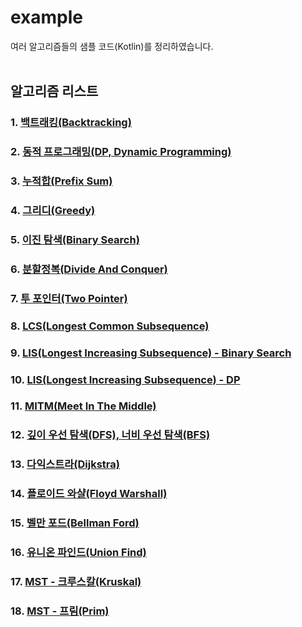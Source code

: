 # example
여러 알고리즘들의 샘플 코드(Kotlin)를 정리하였습니다.
<br>
<br>

## 알고리즘 리스트
### 1. [백트래킹(Backtracking)](https://velog.io/@pnlkc/%EB%B0%B1%ED%8A%B8%EB%9E%98%ED%82%B9)

### 2. [동적 프로그래밍(DP, Dynamic Programming)](https://velog.io/@pnlkc/Dynamic-Programming)

### 3. [누적합(Prefix Sum)](https://velog.io/@pnlkc/%EB%88%84%EC%A0%81%ED%95%A9)

### 4. [그리디(Greedy)](https://velog.io/@pnlkc/%EA%B7%B8%EB%A6%AC%EB%94%94)

### 5. [이진 탐색(Binary Search)](https://velog.io/@pnlkc/%EC%9D%B4%EC%A7%84-%ED%83%90%EC%83%89)

### 6. [분할정복(Divide And Conquer)](https://github.com/pnlkc/CodingTest/blob/main/example/%EB%B6%84%ED%95%A0%EC%A0%95%EB%B3%B5.kt)

### 7. [투 포인터(Two Pointer)](https://github.com/pnlkc/CodingTest/blob/main/example/Two_Pointer.kt)

### 8. [LCS(Longest Common Subsequence)](https://github.com/pnlkc/CodingTest/blob/main/example/LCS.kt)

### 9. [LIS(Longest Increasing Subsequence) - Binary Search](https://github.com/pnlkc/CodingTest/blob/main/example/LIS_Binary_Search.kt)

### 10. [LIS(Longest Increasing Subsequence) - DP](https://github.com/pnlkc/CodingTest/blob/main/example/LIS_DP.kt)

### 11. [MITM(Meet In The Middle)](https://github.com/pnlkc/CodingTest/blob/main/example/MEET_IN_THE_MIDDLE.kt)

### 12. [깊이 우선 탐색(DFS), 너비 우선 탐색(BFS)](https://velog.io/@pnlkc/DFS-BFS)

### 13. [다익스트라(Dijkstra)](https://github.com/pnlkc/CodingTest/blob/main/example/%EB%8B%A4%EC%9D%B5%EC%8A%A4%ED%8A%B8%EB%9D%BC.kt)

### 14. [플로이드 와샬(Floyd Warshall)](https://github.com/pnlkc/CodingTest/blob/main/example/%ED%94%8C%EB%A1%9C%EC%9D%B4%EB%93%9C%20%EC%99%80%EC%83%AC.kt)  

### 15. [벨만 포드(Bellman Ford)](https://github.com/pnlkc/CodingTest/blob/main/example/%EB%B2%A8%EB%A7%8C%20%ED%8F%AC%EB%93%9C.kt)

### 16. [유니온 파인드(Union Find)](https://github.com/pnlkc/CodingTest/blob/main/example/Union_Find.kt)

### 17. [MST - 크루스칼(Kruskal)](https://github.com/pnlkc/CodingTest/blob/main/example/MST_Kruskal.kt)

### 18. [MST - 프림(Prim)](https://github.com/pnlkc/CodingTest/blob/main/example/MST_Prim.kt)
